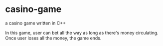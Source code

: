 # casino-game
a casino game written in C++

In this game, user can bet all the way as long as there's money circulating. Once user loses all the money, the game ends.
